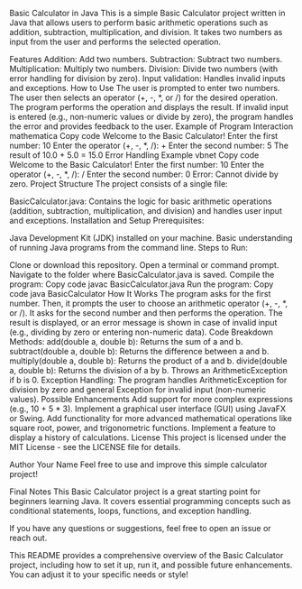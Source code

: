 Basic Calculator in Java
This is a simple Basic Calculator project written in Java that allows users to perform basic arithmetic operations such as addition, subtraction, multiplication, and division. It takes two numbers as input from the user and performs the selected operation.

Features
Addition: Add two numbers.
Subtraction: Subtract two numbers.
Multiplication: Multiply two numbers.
Division: Divide two numbers (with error handling for division by zero).
Input validation: Handles invalid inputs and exceptions.
How to Use
The user is prompted to enter two numbers.
The user then selects an operator (+, -, *, or /) for the desired operation.
The program performs the operation and displays the result.
If invalid input is entered (e.g., non-numeric values or divide by zero), the program handles the error and provides feedback to the user.
Example of Program Interaction
mathematica
Copy code
Welcome to the Basic Calculator!
Enter the first number: 10
Enter the operator (+, -, *, /): +
Enter the second number: 5
The result of 10.0 + 5.0 = 15.0
Error Handling Example
vbnet
Copy code
Welcome to the Basic Calculator!
Enter the first number: 10
Enter the operator (+, -, *, /): /
Enter the second number: 0
Error: Cannot divide by zero.
Project Structure
The project consists of a single file:

BasicCalculator.java: Contains the logic for basic arithmetic operations (addition, subtraction, multiplication, and division) and handles user input and exceptions.
Installation and Setup
Prerequisites:

Java Development Kit (JDK) installed on your machine.
Basic understanding of running Java programs from the command line.
Steps to Run:

Clone or download this repository.
Open a terminal or command prompt.
Navigate to the folder where BasicCalculator.java is saved.
Compile the program:
Copy code
javac BasicCalculator.java
Run the program:
Copy code
java BasicCalculator
How It Works
The program asks for the first number.
Then, it prompts the user to choose an arithmetic operator (+, -, *, or /).
It asks for the second number and then performs the operation.
The result is displayed, or an error message is shown in case of invalid input (e.g., dividing by zero or entering non-numeric data).
Code Breakdown
Methods:
add(double a, double b): Returns the sum of a and b.
subtract(double a, double b): Returns the difference between a and b.
multiply(double a, double b): Returns the product of a and b.
divide(double a, double b): Returns the division of a by b. Throws an ArithmeticException if b is 0.
Exception Handling:
The program handles ArithmeticException for division by zero and general Exception for invalid input (non-numeric values).
Possible Enhancements
Add support for more complex expressions (e.g., 10 + 5 * 3).
Implement a graphical user interface (GUI) using JavaFX or Swing.
Add functionality for more advanced mathematical operations like square root, power, and trigonometric functions.
Implement a feature to display a history of calculations.
License
This project is licensed under the MIT License - see the LICENSE file for details.

Author
Your Name
Feel free to use and improve this simple calculator project!

Final Notes
This Basic Calculator project is a great starting point for beginners learning Java. It covers essential programming concepts such as conditional statements, loops, functions, and exception handling.

If you have any questions or suggestions, feel free to open an issue or reach out.

This README provides a comprehensive overview of the Basic Calculator project, including how to set it up, run it, and possible future enhancements. You can adjust it to your specific needs or style!











